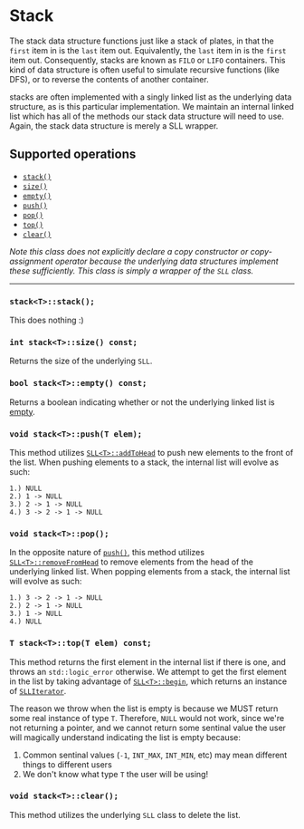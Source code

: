 # Stack

The stack data structure functions just like a stack of plates, in that the `first` item in is the
`last` item out. Equivalently, the `last` item in is the `first` item out. Consequently, stacks are
known as `FILO` or `LIFO` containers. This kind of data structure is often useful to simulate recursive
functions (like DFS), or to reverse the contents of another container.

stacks are often implemented with a singly linked list as the underlying data structure, as is this particular
implementation. We maintain an internal linked list which has all of the methods our stack data structure will
need to use. Again, the stack data structure is merely a SLL wrapper.

## Supported operations

 - [`stack()`](#default-constructor)
 - [`size()`](#size)
 - [`empty()`](#empty)
 - [`push()`](#push)
 - [`pop()`](#pop)
 - [`top()`](#top)
 - [`clear()`](#clear)

*Note this class does not explicitly declare a copy constructor or copy-assignment operator because the underlying
data structures implement these sufficiently. This class is simply a wrapper of the `SLL` class.*

----

<a name="default-constructor"></a>
### `stack<T>::stack();`

This does nothing :)

<a name="size"></a>
### `int stack<T>::size() const;`

Returns the size of the underlying `SLL`.

<a name="empty"></a>
### `bool stack<T>::empty() const;`

Returns a boolean indicating whether or not the underlying linked list is
[empty](https://github.com/domfarolino/algorithms/tree/master/src/datastructures/SLL#empty).

<a name="push"></a>
### `void stack<T>::push(T elem);`

This method utilizes [`SLL<T>::addToHead`](https://github.com/domfarolino/algorithms/tree/master/src/datastructures/SLL#addToHead)
to push new elements to the front of the list. When pushing elements to a stack, the internal list will evolve as such:

```
1.) NULL
2.) 1 -> NULL
3.) 2 -> 1 -> NULL
4.) 3 -> 2 -> 1 -> NULL
```

<a name="pop"></a>
### `void stack<T>::pop();`

In the opposite nature of [`push()`](#push), this method utilizes
[`SLL<T>::removeFromHead`](https://github.com/domfarolino/algorithms/tree/master/src/datastructures/SLL#removeFromHead)
to remove elements from the head of the underlying linked list. When popping elements from a stack, the internal list
will evolve as such:

```
1.) 3 -> 2 -> 1 -> NULL
2.) 2 -> 1 -> NULL
3.) 1 -> NULL
4.) NULL
```

<a name="top"></a>
### `T stack<T>::top(T elem) const;`

This method returns the first element in the internal list if there is one, and throws an `std::logic_error` otherwise.
We attempt to get the first element in the list by taking advantage of
[`SLL<T>::begin`](https://github.com/domfarolino/algorithms/tree/master/src/datastructures/SLL#begin), which returns an
instance of [`SLLIterator`](https://github.com/domfarolino/algorithms/blob/master/src/datastructures/SLL/SLLIterator.h).

The reason we throw when the list is empty is because we MUST return some real instance of type `T`. Therefore, `NULL`
would not work, since we're not returning a pointer, and we cannot return some sentinal value the user will magically
understand indicating the list is empty because:

1. Common sentinal values (`-1`, `INT_MAX`, `INT_MIN`, etc) may mean different things to different users
1. We don't know what type `T` the user will be using!

<a name="clear"></a>
### `void stack<T>::clear();`

This method utilizes the underlying `SLL` class to delete the list.
